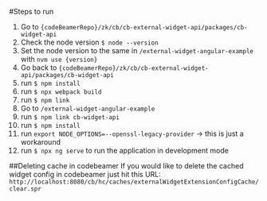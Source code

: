
#Steps to run

1. Go to `{codeBeamerRepo}/zk/cb/cb-external-widget-api/packages/cb-widget-api`
2. Check the node version `$ node --version`
3. Set the node version to the same in `/external-widget-angular-example` with `nvm use {version}`
4. Go back to `{codeBeamerRepo}/zk/cb/cb-external-widget-api/packages/cb-widget-api`
5. run `$ npm install`
6. run `$ npx webpack build`
7. run `$ npm link`
8. Go to `/external-widget-angular-example`
9. run `$ npm link cb-widget-api`
10. run `$ npm install` 
11. run `export NODE_OPTIONS=--openssl-legacy-provider` -> this is just a workaround
12. run `$ npx ng serve` to run the application in development mode

##Deleting cache in codebeamer
If you would like to delete the cached widget config in codebeamer just hit this URL:
`http://localhost:8080/cb/hc/caches/externalWidgetExtensionConfigCache/clear.spr`
